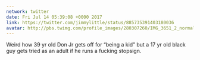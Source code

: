 ```yaml
---
network: twitter
date: Fri Jul 14 05:39:08 +0000 2017
link: https://twitter.com/jimmylittle/status/885735391403180036
avatar: http://pbs.twimg.com/profile_images/280307260/IMG_3651_2_normal.jpg
---
```


Weird how 39 yr old Don Jr gets off for “being a kid” but a 17 yr old black guy gets tried as an adult if he runs a fucking stopsign.
